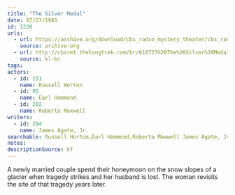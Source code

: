```yaml
---
title: "The Silver Medal"
date: 07/27/1981
id: 1226
urls: 
  - url: https://archive.org/download/cbs_radio_mystery_theater/cbs_radio_mystery_theater-1201-1250.zip/cbs_radio_mystery_theater-1201-1250%2Fcbsrmt_1226_the_silver_medal.mp3
    source: archive-org
  - url: http://cbsrmt.thelongtrek.com/br/810727%20The%20Silver%20Medal%20-%20WBBM.mp3
    source: kl-br
tags: 
actors:  
  - id: 151
    name: Russell Horton  
  - id: 95
    name: Earl Hammond  
  - id: 202
    name: Roberta Maxwell
writers:  
  - id: 294
    name: James Agate, Jr.
searchable: Russell Horton,Earl Hammond,Roberta Maxwell James Agate, Jr.
notes: 
descriptionSource: kf
---
```

A newly married couple spend their honeymoon on the snow slopes of a glacier when tragedy strikes and her husband is lost. The woman revisits the site of that tragedy years later.